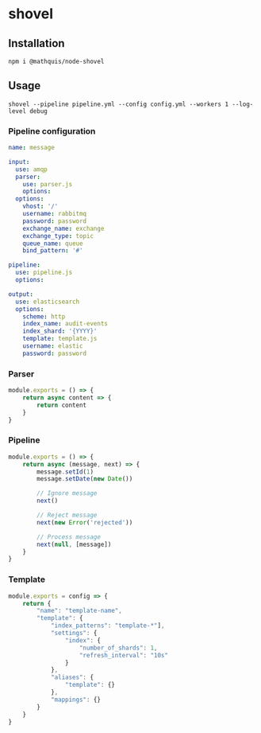 # shovel

## Installation

`npm i @mathquis/node-shovel`

## Usage

`shovel --pipeline pipeline.yml --config config.yml --workers 1 --log-level debug`

### Pipeline configuration

```yaml
name: message

input:
  use: amqp
  parser:
    use: parser.js
    options:
  options:
    vhost: '/'
    username: rabbitmq
    password: password
    exchange_name: exchange
    exchange_type: topic
    queue_name: queue
    bind_pattern: '#'

pipeline:
  use: pipeline.js
  options:

output:
  use: elasticsearch
  options:
    scheme: http
    index_name: audit-events
    index_shard: '{YYYY}'
    template: template.js
    username: elastic
    password: password
```

### Parser

```javascript
module.exports = () => {
	return async content => {
		return content
	}
}
```

### Pipeline

```javascript
module.exports = () => {
	return async (message, next) => {
		message.setId(1)
		message.setDate(new Date())

		// Ignore message
		next()

		// Reject message
		next(new Error('rejected'))

		// Process message
		next(null, [message])
	}
}
```

### Template

```javascript
module.exports = config => {
	return {
		"name": "template-name",
		"template": {
			"index_patterns": "template-*"],
			"settings": {
				"index": {
					"number_of_shards": 1,
					"refresh_interval": "10s"
				}
			},
			"aliases": {
				"template": {}
			},
			"mappings": {}
		}
	}
}
```